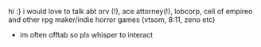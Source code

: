 hi :} 
i would love to talk abt orv (!), ace attorney(!), lobcorp, cell of empireo and other rpg maker/indie horror games (vtsom, 8:11, zeno etc)
* im often offtab so pls whisper to interact 
